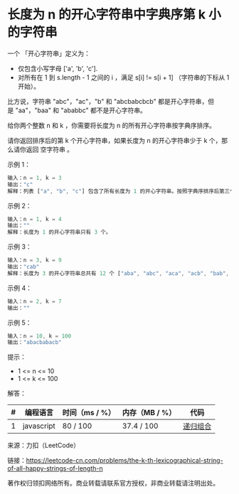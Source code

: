 # 长度为 n 的开心字符串中字典序第 k 小的字符串

一个 「开心字符串」定义为：

- 仅包含小写字母 ['a', 'b', 'c'].
- 对所有在 1 到 s.length - 1 之间的 i ，满足 s[i] != s[i + 1] （字符串的下标从 1 开始）。

比方说，字符串 "abc"，"ac"，"b" 和 "abcbabcbcb" 都是开心字符串，但是 "aa"，"baa" 和 "ababbc" 都不是开心字符串。

给你两个整数 n 和 k ，你需要将长度为 n 的所有开心字符串按字典序排序。

请你返回排序后的第 k 个开心字符串，如果长度为 n 的开心字符串少于 k 个，那么请你返回 空字符串 。

示例 1：

``` javascript
输入：n = 1, k = 3
输出："c"
解释：列表 ["a", "b", "c"] 包含了所有长度为 1 的开心字符串。按照字典序排序后第三个字符串为 "c" 。
```

示例 2：

``` javascript
输入：n = 1, k = 4
输出：""
解释：长度为 1 的开心字符串只有 3 个。
```

示例 3：

``` javascript
输入：n = 3, k = 9
输出："cab"
解释：长度为 3 的开心字符串总共有 12 个 ["aba", "abc", "aca", "acb", "bab", "bac", "bca", "bcb", "cab", "cac", "cba", "cbc"] 。第 9 个字符串为 "cab"
```

示例 4：

``` javascript
输入：n = 2, k = 7
输出：""
```

示例 5：

``` javascript
输入：n = 10, k = 100
输出："abacbabacb"
```

提示：

- 1 <= n <= 10
- 1 <= k <= 100

解答：

**#**|**编程语言**|**时间（ms / %）**|**内存（MB / %）**|**代码**
--|--|--|--|--
1|javascript|80 / 100|37.4 / 100|[递归组合](./javascript/ac_v1.js)

来源：力扣（LeetCode）

链接：https://leetcode-cn.com/problems/the-k-th-lexicographical-string-of-all-happy-strings-of-length-n

著作权归领扣网络所有。商业转载请联系官方授权，非商业转载请注明出处。
